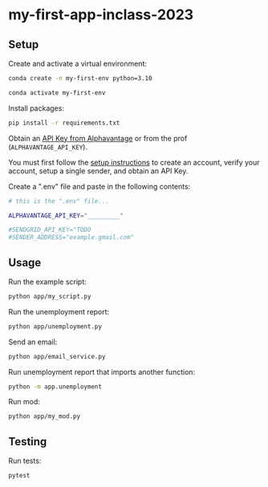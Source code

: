 # my-first-app-inclass-2023

## Setup

Create and activate a virtual environment:

```sh
conda create -n my-first-env python=3.10

conda activate my-first-env
```

Install packages:
```sh
pip install -r requirements.txt
```

Obtain an [API Key from Alphavantage](https://www.alphavantage.co/support/#api-key) or from the prof (`ALPHAVANTAGE_API_KEY`).

You must first follow the [setup instructions](https://github.com/prof-rossetti/intro-to-python/blob/main/notes/python/packages/sendgrid.md) to create an account, verify your account, setup a single sender, and obtain an API Key.

Create a ".env" file and paste in the following contents:

```sh
# this is the ".env" file...

ALPHAVANTAGE_API_KEY="_________"

#SENDGRID_API_KEY="TODO
#SENDER_ADDRESS="example.gmail.com"
```


## Usage

Run the example script:

```sh
python app/my_script.py

```

Run the unemployment report:

```sh
python app/unemployment.py
```

Send an email: 
```sh
python app/email_service.py
```

Run unemployment report that imports another function:
```sh
python -m app.unemployment
```

Run  mod:
```sh
python app/my_mod.py
```


## Testing

Run tests:

```sh
pytest
```